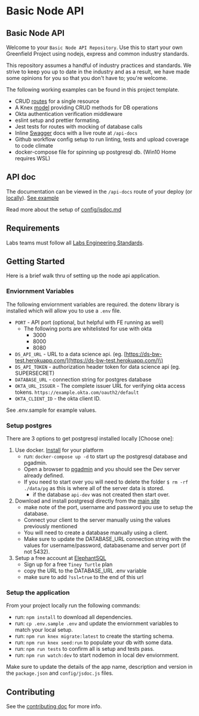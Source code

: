 # Basic Node API

## Basic Node API

Welcome to your `Basic Node API Repository`. Use this to start your own Greenfield Project using nodejs, express and common industry standards.

This repository assumes a handful of industry practices and standards. We strive to keep you up to date in the industry and as a result, we have made some opinions for you so that you don't have to; you're welcome.

The following working examples can be found in this project template.

- CRUD [routes](https://docs.labs.lambdaschool.com/api/examples/routes) for a single resource
- A Knex [model](https://docs.labs.lambdaschool.com/api/examples/models) providing CRUD methods for DB operations
- Okta authentication verification middleware
- eslint setup and prettier formating.
- Jest tests for routes with mocking of database calls
- Inline [Swagger](https://docs.labs.lambdaschool.com/api/examples/swagger-docs) docs with a live route at `/api-docs`
- Github workflow config setup to run linting, tests and upload coverage to code climate
- docker-compose file for spinning up postgresql db. \(Win10 Home requires WSL\)

## API doc <a id="api-doc"></a>

The documentation can be viewed in the `/api-docs` route of your deploy \(or [locally](https://localhost:8000/api-docs)\). [See example](https://api.labsscaffolding.dev/api-docs/)​

Read more about the setup of [config/jsdoc.md](https://docs.labs.lambdaschool.com/api/examples/swagger-docs)​

## Requirements <a id="requirements"></a>

Labs teams must follow all [Labs Engineering Standards](https://labs.lambdaschool.com/topics/node-js/).

## Getting Started <a id="getting-started"></a>

Here is a brief walk thru of setting up the node api application.

### Enviornment Variables <a id="enviornment-variables"></a>

The following enviornment variables are required. the dotenv library is installed which will allow you to use a `.env` file.

- `PORT` - API port \(optional, but helpful with FE running as well\)
  - The following ports are whitelisted for use with okta
    - 3000
    - 8000
    - 8080
- `DS_API_URL` - URL to a data science api. \(eg. [https://ds-bw-test.herokuapp.com/](https://ds-bw-test.herokuapp.com/)\)
- `DS_API_TOKEN` - authorization header token for data science api \(eg. SUPERSECRET\)
- `DATABASE_URL` - connection string for postgres database
- `OKTA_URL_ISSUER` - The complete issuer URL for verifying okta access tokens. `https://example.okta.com/oauth2/default`
- `OKTA_CLIENT_ID` - the okta client ID.

See .env.sample for example values.

### Setup postgres <a id="setup-postgres"></a>

There are 3 options to get postgresql installed locally \[Choose one\]:

1. Use docker. [Install](https://docs.docker.com/get-docker/) for your platform
   - run: `docker-compose up -d` to start up the postgresql database and pgadmin.
   - Open a browser to [pgadmin](http://localhost:5050/) and you should see the Dev server already defined.
   - If you need to start over you will need to delete the folder `$ rm -rf ./data/pg` as this is where all of the server data is stored.
     - if the database `api-dev` was not created then start over.
2. Download and install postgresql directly from the [main site](https://www.postgresql.org/download/)​
   - make note of the port, username and password you use to setup the database.
   - Connect your client to the server manually using the values previously mentioned
   - You will need to create a database manually using a client.
   - Make sure to update the DATABASE_URL connection string with the values for username/password, databasename and server port \(if not 5432\).
3. Setup a free account at [ElephantSQL](https://www.elephantsql.com/plans.html)​
   - Sign up for a free `Tiney Turtle` plan
   - copy the URL to the DATABASE_URL .env variable
   - make sure to add `?ssl=true` to the end of this url

### Setup the application <a id="setup-the-application"></a>

From your project locally run the following commands:

- run: `npm install` to download all dependencies.
- run: `cp .env.sample .env` and update the enviornment variables to match your local setup.
- run: `npm run knex migrate:latest` to create the starting schema.
- run: `npm run knex seed:run` to populate your db with some data.
- run: `npm run tests` to confirm all is setup and tests pass.
- run: `npm run watch:dev` to start nodemon in local dev enviornment.

Make sure to update the details of the app name, description and version in the `package.json` and `config/jsdoc.js` files.

## Contributing <a id="contributing"></a>

See the [contributing doc](https://docs.labs.lambdaschool.com/api/contributing) for more info.
